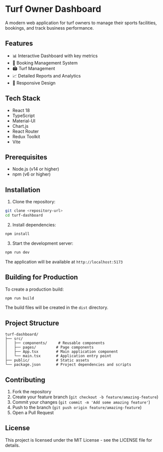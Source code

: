 # Turf Owner Dashboard

A modern web application for turf owners to manage their sports facilities, bookings, and track business performance.

## Features

- 📊 Interactive Dashboard with key metrics
- 📅 Booking Management System
- 🏟️ Turf Management
- 📈 Detailed Reports and Analytics
- 📱 Responsive Design

## Tech Stack

- React 18
- TypeScript
- Material-UI
- Chart.js
- React Router
- Redux Toolkit
- Vite

## Prerequisites

- Node.js (v14 or higher)
- npm (v6 or higher)

## Installation

1. Clone the repository:
```bash
git clone <repository-url>
cd turf-dashboard
```

2. Install dependencies:
```bash
npm install
```

3. Start the development server:
```bash
npm run dev
```

The application will be available at `http://localhost:5173`

## Building for Production

To create a production build:

```bash
npm run build
```

The build files will be created in the `dist` directory.

## Project Structure

```
turf-dashboard/
├── src/
│   ├── components/     # Reusable components
│   ├── pages/         # Page components
│   ├── App.tsx        # Main application component
│   └── main.tsx       # Application entry point
├── public/            # Static assets
└── package.json       # Project dependencies and scripts
```

## Contributing

1. Fork the repository
2. Create your feature branch (`git checkout -b feature/amazing-feature`)
3. Commit your changes (`git commit -m 'Add some amazing feature'`)
4. Push to the branch (`git push origin feature/amazing-feature`)
5. Open a Pull Request

## License

This project is licensed under the MIT License - see the LICENSE file for details.
